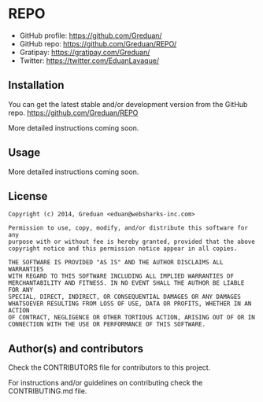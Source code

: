 # REPO

- GitHub profile: https://github.com/Greduan/
- GitHub repo: https://github.com/Greduan/REPO/
- Gratipay: https://gratipay.com/Greduan/
- Twitter: https://twitter.com/EduanLavaque/

<!-- SHORT DESCRIPTION -->

## Installation

You can get the latest stable and/or development version from the GitHub
repo. <https://github.com/Greduan/REPO>

More detailed instructions coming soon.

<!-- Vim plugin
Use your favorite plugin manager.

I prefer [vim-plug](https://github.com/junegunn/vim-plug):

1. Add `Plug 'Greduan/REPO'` to your `.vimrc` file.
1. Run `:PlugInstall`
-->

## Usage

More detailed instructions coming soon.

<!-- Vim plugin
This particular Vim plugin you can just install and it'll do its magic. :)
-->

## License

    Copyright (c) 2014, Greduan <eduan@websharks-inc.com>

    Permission to use, copy, modify, and/or distribute this software for any
    purpose with or without fee is hereby granted, provided that the above
    copyright notice and this permission notice appear in all copies.

    THE SOFTWARE IS PROVIDED "AS IS" AND THE AUTHOR DISCLAIMS ALL WARRANTIES
    WITH REGARD TO THIS SOFTWARE INCLUDING ALL IMPLIED WARRANTIES OF
    MERCHANTABILITY AND FITNESS. IN NO EVENT SHALL THE AUTHOR BE LIABLE FOR ANY
    SPECIAL, DIRECT, INDIRECT, OR CONSEQUENTIAL DAMAGES OR ANY DAMAGES
    WHATSOEVER RESULTING FROM LOSS OF USE, DATA OR PROFITS, WHETHER IN AN ACTION
    OF CONTRACT, NEGLIGENCE OR OTHER TORTIOUS ACTION, ARISING OUT OF OR IN
    CONNECTION WITH THE USE OR PERFORMANCE OF THIS SOFTWARE.

## Author(s) and contributors

Check the CONTRIBUTORS file for contributors to this project.

For instructions and/or guidelines on contributing check the CONTRIBUTING.md
file.